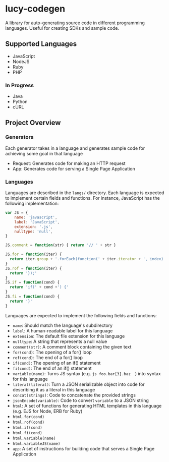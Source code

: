 # lucy-codegen
A library for auto-generating source code in different programming languages. Useful for creating SDKs and sample code.

## Supported Languages
* JavaScript
* NodeJS
* Ruby
* PHP

### In Progress
* Java
* Python
* cURL

## Project Overview

### Generators
Each generator takes in a language and generates sample code for achieving some goal in that language

* Request: Generates code for making an HTTP request
* App: Generates code for serving a Single Page Application

### Languages
Languages are described in the ```langs/``` directory. Each language is expected to implement certain fields and functions. For instance, JavaScript has the following implementation:

```js
var JS = {
    name: 'javascript',
    label: 'JavaScript',
    extension: '.js',
    nulltype: 'null',
}

JS.comment = function(str) { return '// ' + str }

JS.for = function(iter) {
  return iter.group + '.forEach(function(' + iter.iterator + ', index) {';
}
JS.rof = function(iter) {
  return '});'
}
JS.if = function(cond) {
  return 'if(' + cond +') {'
}
JS.fi = function(cond) {
  return '}'
}
```

Languages are expected to implement the following fields and functions:
* ```name```: Should match the language's subdirectory
* ```label```: A human-readable label for this language
* ```extension```: The default file extension for this language
* ```nulltype```: A string that represents a null value
* ```comment(str)```: A comment block containing the given text
* ```for(cond)```: The opening of a for() loop
* ```rof(cond)```: The end of a for() loop
* ```if(cond)```: The opening of an if() statement
* ```fi(cond)```: The end of an if() statement
* ```variable(name)```: Turns JS syntax (e.g. ```js foo.bar[3].baz  ```) into syntax for this language
* ```literal(literal)```: Turn a JSON serializable object into code for describing it as a literal in this language
* ```concat(strings)```: Code to concatenate the provided strings
* ```jsonEncode(variable)```: Code to convert ```variable``` to a JSON string
* ```html```: A set of functions for generating HTML templates in this language (e.g. EJS for Node, ERB for Ruby)
* ```html.for(cond)```
* ```html.rof(cond)```
* ```html.if(cond)```
* ```html.fi(cond)```
* ```html.variable(name)```
* ```html.variableJS(name)```
* ```app```: A set of instructions for building code that serves a Single Page Application 
